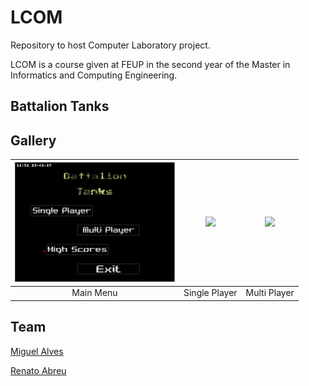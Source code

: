 # LCOM
Repository to host Computer Laboratory project.

LCOM is a course given at FEUP in the second year of the Master in Informatics and Computing Engineering.
 
## Battalion Tanks

## Gallery

| [<img src="/res/MainMenu.png" width="256" heigth="256">](/res/MainMenu.png)                                                                   | [<img src="/res/SinglePlayer.gif" width="256" heigth="256">](/res/SinglePlayer.gif)                                                             | [<img src="/res/MultiPlayer.gif" width="256" heigth="256">](/res/MultiPlayer.gif) |
|:---:|:---:|:---:|
| Main Menu | Single Player | Multi Player |

## Team 
[Miguel Alves](https://github.com/oindividuo)

[Renato Abreu](https://github.com/renatoabreu11)
